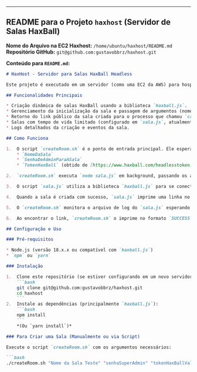 ---

## README para o Projeto `haxhost` (Servidor de Salas HaxBall)

**Nome do Arquivo na EC2 Haxhost:** `/home/ubuntu/haxhost/README.md`
**Repositório GitHub:** `git@github.com:gustavobbrz/haxhost.git`

**Conteúdo para `README.md`:**

```markdown
# HaxHost - Servidor para Salas HaxBall Headless

Este projeto é executado em um servidor (como uma EC2 da AWS) para hospedar instâncias de salas HaxBall headless. Ele é projetado para ser controlado por um sistema externo (como um bot do Discord) que dispara a criação de salas.

## Funcionalidades Principais

* Criação dinâmica de salas HaxBall usando a biblioteca `haxball.js`.
* Gerenciamento da inicialização da sala e passagem de argumentos (nome da sala, senha de admin, token HaxBall) através do script `createRoom.sh`.
* Retorno do link público da sala criada para o processo que chamou `createRoom.sh`.
* Salas com tempo de vida limitado (configurado em `sala.js`, atualmente em ~2 horas).
* Logs detalhados da criação e eventos da sala.

## Como Funciona

1.  O script `createRoom.sh` é o ponto de entrada principal. Ele espera três argumentos:
    * `NomeDaSala`
    * `SenhaDeAdminParaASala`
    * `TokenHaxBall` (obtido de [https://www.haxball.com/headlesstoken](https://www.haxball.com/headlesstoken))

2.  `createRoom.sh` executa `node sala.js` em background, passando os argumentos recebidos e redirecionando a saída para um arquivo de log específico em `logs/`.

3.  O script `sala.js` utiliza a biblioteca `haxball.js` para se conectar à API do HaxBall e criar a sala com as configurações fornecidas.

4.  Quando a sala é criada com sucesso, `sala.js` imprime uma linha no formato `ROOM_LINK_PUBLIC:https://www.haxball.com/play?c=CODIGODASALA`.

5.  O `createRoom.sh` monitora o arquivo de log do `sala.js` esperando por essa linha (ou por uma linha de erro `ERROR_CREATING_ROOM:`).

6.  Ao encontrar o link, `createRoom.sh` o imprime no formato `SUCCESS LINK:https://... PID:XXX`. Se um erro for detectado ou se houver timeout (25 segundos), ele imprime uma mensagem de erro.

## Configuração e Uso

### Pré-requisitos

* Node.js (versão 18.x.x ou compatível com `haxball.js`)
* `npm` ou `yarn`

### Instalação

1.  Clone este repositório (se estiver configurando em um novo servidor):
    ```bash
    git clone git@github.com:gustavobbrz/haxhost.git
    cd haxhost
    ```
2.  Instale as dependências (principalmente `haxball.js`):
    ```bash
    npm install
    ```
    *(Ou `yarn install`)*

### Para Criar uma Sala (Manualmente ou via Script)

Execute o script `createRoom.sh` com os argumentos necessários:

```bash
./createRoom.sh "Nome da Sala Teste" "senhaSuperAdmin" "tokenHaxBallValidoAqui"

